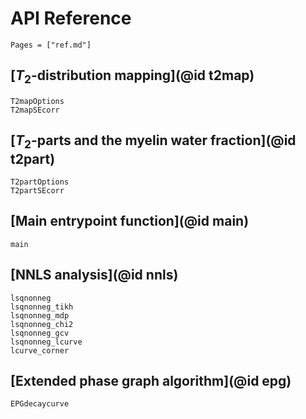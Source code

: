 # API Reference

```@index
Pages = ["ref.md"]
```

## [$T_2$-distribution mapping](@id t2map)

```@docs
T2mapOptions
T2mapSEcorr
```

## [$T_2$-parts and the myelin water fraction](@id t2part)

```@docs
T2partOptions
T2partSEcorr
```

## [Main entrypoint function](@id main)

```@docs
main
```

## [NNLS analysis](@id nnls)

```@docs
lsqnonneg
lsqnonneg_tikh
lsqnonneg_mdp
lsqnonneg_chi2
lsqnonneg_gcv
lsqnonneg_lcurve
lcurve_corner
```

## [Extended phase graph algorithm](@id epg)

```@docs
EPGdecaycurve
```
